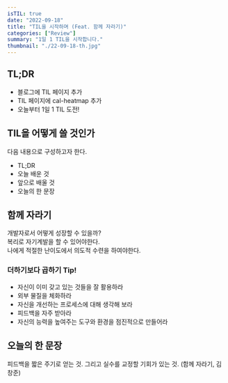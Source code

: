 ```yaml
---
isTIL: true
date: "2022-09-18"
title: "TIL을 시작하며 (Feat. 함께 자라기)"
categories: ["Review"]
summary: "1일 1 TIL을 시작합니다."
thumbnail: "./22-09-18-th.jpg"
---
```



## TL;DR
- 블로그에 TIL 페이지 추가
- TIL 페이지에 cal-heatmap 추가
- 오늘부터 1일 1 TIL 도전!

## TIL을 어떻게 쓸 것인가
다음 내용으로 구성하고자 한다.
- TL;DR  
- 오늘 배운 것
- 앞으로 배울 것
- 오늘의 한 문장

## 함께 자라기
개발자로서 어떻게 성장할 수 있을까?  
복리로 자기계발을 할 수 있어야한다.  
나에게 적절한 난이도에서 의도적 수련을 하여야한다.

### 더하기보다 곱하기 Tip!
- 자신이 이미 갖고 있는 것들을 잘 활용하라
- 외부 물질을 체화하라
- 자신을 개선하는 프로세스에 대해 생각해 보라
- 피드백을 자주 받아라
- 자신의 능력을 높여주는 도구와 환경을 점진적으로 만들어라

## 오늘의 한 문장
피드백을 짧은 주기로 얻는 것. 그리고 실수를 교정할 기회가 있는 것. (함께 자라기, 김창준)